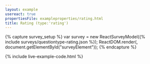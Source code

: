 ```yaml
---
layout: example
usereact: true
propertiesFile: exampleproperties/rating.html
title: Rating (type:'rating')
---
```

{% capture survey_setup %}
var survey = new ReactSurveyModel({% include surveys/questiontype-rating.json %});
ReactDOM.render(<ReactSurvey model={survey} />, document.getElementById("surveyElement"));
{% endcapture %}

{% include live-example-code.html %}
